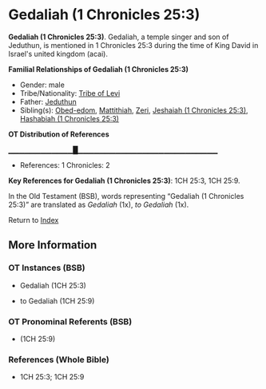 # Gedaliah (1 Chronicles 25:3)
**Gedaliah (1 Chronicles 25:3)**. 
Gedaliah, a temple singer and son of Jeduthun, is mentioned in 1 Chronicles 25:3 during the time of King David in Israel's united kingdom (acai). 




**Familial Relationships of Gedaliah (1 Chronicles 25:3)**


* Gender: male
* Tribe/Nationality: [Tribe of Levi](../../../groups/md/acai/Levi.md)
* Father: [Jeduthun](Jeduthun.md)
* Sibling(s): [Obed-edom](Obed-edom.md), [Mattithiah](Mattithiah.2.md), [Zeri](Zeri.md), [Jeshaiah (1 Chronicles 25:3)](Jeshaiah.3.md), [Hashabiah (1 Chronicles 25:3)](Hashabiah.3.md)


**OT Distribution of References**

▁▁▁▁▁▁▁▁▁▁▁▁█▁▁▁▁▁▁▁▁▁▁▁▁▁▁▁▁▁▁▁▁▁▁▁▁▁▁
* References: 1 Chronicles: 2



**Key References for Gedaliah (1 Chronicles 25:3)**: 
1CH 25:3, 1CH 25:9. 


In the Old Testament (BSB), words representing “Gedaliah (1 Chronicles 25:3)” are translated as 
*Gedaliah* (1x), *to Gedaliah* (1x). 




Return to [Index](00-Index.md)

## More Information

### OT Instances (BSB)

* Gedaliah (1CH 25:3)

* to Gedaliah (1CH 25:9)



### OT Pronominal Referents (BSB)

*  (1CH 25:9)



### References (Whole Bible)

* 1CH 25:3; 1CH 25:9




